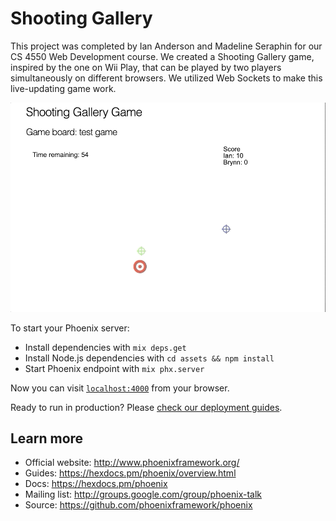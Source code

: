 # Shooting Gallery

This project was completed by Ian Anderson and Madeline Seraphin for our CS 4550 Web Development course. We created a Shooting Gallery game, inspired by the one on Wii Play, that can be played by two players simultaneously on different browsers. We utilized Web Sockets to make this live-updating game work.

![Shooting Gallery Demo](demo/demo.gif)

To start your Phoenix server:

  * Install dependencies with `mix deps.get`
  * Install Node.js dependencies with `cd assets && npm install`
  * Start Phoenix endpoint with `mix phx.server`

Now you can visit [`localhost:4000`](http://localhost:4000) from your browser.

Ready to run in production? Please [check our deployment guides](https://hexdocs.pm/phoenix/deployment.html).

## Learn more

  * Official website: http://www.phoenixframework.org/
  * Guides: https://hexdocs.pm/phoenix/overview.html
  * Docs: https://hexdocs.pm/phoenix
  * Mailing list: http://groups.google.com/group/phoenix-talk
  * Source: https://github.com/phoenixframework/phoenix
